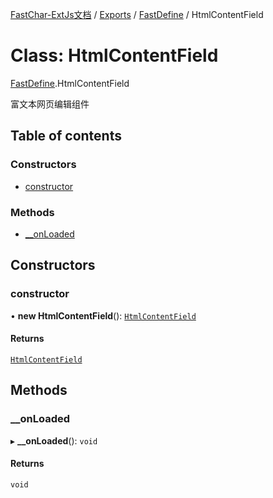 [FastChar-ExtJs文档](../README.md) / [Exports](../modules.md) / [FastDefine](../modules/FastDefine.md) / HtmlContentField

# Class: HtmlContentField

[FastDefine](../modules/FastDefine.md).HtmlContentField

富文本网页编辑组件

## Table of contents

### Constructors

- [constructor](FastDefine.HtmlContentField.md#constructor)

### Methods

- [\_\_onLoaded](FastDefine.HtmlContentField.md#__onloaded)

## Constructors

### constructor

• **new HtmlContentField**(): [`HtmlContentField`](FastDefine.HtmlContentField.md)

#### Returns

[`HtmlContentField`](FastDefine.HtmlContentField.md)

## Methods

### \_\_onLoaded

▸ **__onLoaded**(): `void`

#### Returns

`void`
